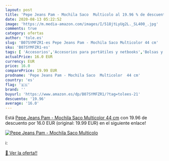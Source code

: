 ```yaml
---
layout: post
title: 'Pepe Jeans Pam - Mochila Saco  Multicolo al 19.96 % de descuento'
date: 2020-08-13 05:22:52
image: 'https://m.media-amazon.com/images/I/518jtLyUg2L._SL400_.jpg'
comments: true
category: ofertas
author: 'tole.es'
slug: 'B07SYMFZR1-es Pepe Jeans Pam - Mochila Saco Multicolor 44 cm'
sku: 'B07SYMFZR1-es'
tags: [ 'Accesorios','Accesorios para portátiles y netbooks','Bolsas y fundas para portátiles y netbooks','Bolígrafos, lápices y útiles de escritura','Fundas blandas para portátiles y netbooks','Informática','Oficina y papelería','Rotuladores permanentes','Rotuladores y subrayadores','mochila', ]
actualPrice: 16.0 EUR
currency: EUR
price: 16.0
comparePrice: 19.99 EUR
prodname: 'Pepe Jeans Pam - Mochila Saco  Multicolor  44 cm'
country: 'es'
flag: '🇪🇸'
brand: ''
buyurl: 'https://www.amazon.es/dp/B07SYMFZR1/?tag=tolees-21'
descuento: '19.96'
average: '16.0'
---
```


Está [Pepe Jeans Pam - Mochila Saco  Multicolor  44 cm](https://www.amazon.es/dp/B07SYMFZR1/?tag=tolees-21) con 19.96 de descuento por 16.0 EUR (original: 19.99 EUR) en el siguiente enlace!

[![Pepe Jeans Pam - Mochila Saco  Multicolo](https://m.media-amazon.com/images/I/518jtLyUg2L._SL400_.jpg)](https://www.amazon.es/dp/B07SYMFZR1/?tag=tolees-21)

ℹ️:


[🛒 Ver la oferta!!](https://www.amazon.es/dp/B07SYMFZR1/?tag=tolees-21)
